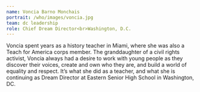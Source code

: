 ```yaml
---
name: Voncia Barno Monchais
portrait: /who/images/voncia.jpg
team: dc leadership
role: Chief Dream Director<br>Washington, D.C.
---
```


Voncia spent years as a history teacher in Miami, where she was also a Teach for America corps member. The granddaughter of a civil rights activist, Voncia always had a desire to work with young people as they discover their voices, create and own who they are, and build a world of equality and respect. It’s what she did as a teacher, and what she is continuing as Dream Director at Eastern Senior High School in Washington, DC.